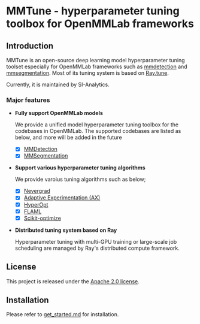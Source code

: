 
# MMTune - hyperparameter tuning toolbox for OpenMMLab frameworks

## Introduction
MMTune is an open-source deep learning model hyperparameter tuning toolset especially for OpenMMLab frameworks such as [mmdetection](https://github.com/open-mmlab/mmdetection) and [mmsegmentation](https://github.com/open-mmlab/mmsegmentation). Most of its tuning system is based on [Ray.tune](https://docs.ray.io/en/latest/tune/index.html).

Currently, it is maintained by SI-Analytics.

### Major features

- **Fully support OpenMMLab models**

  We provide a unified model hyperparameter tuning toolbox for the codebases in OpenMMLab. The supported codebases are listed as below, and more will be added in the future
  - [x] [MMDetection](https://github.com/open-mmlab/mmdetection)
  - [x] [MMSegmentation](https://github.com/open-mmlab/mmsegmentation)

- **Support various hyperparameter tuning algorithms**

    We provide varoius tuning algorithms such as below;
  - [x] [Nevergrad](https://github.com/facebookresearch/nevergrad)
  - [x] [Adaptive Experimentation (AX)](https://ax.dev/)
  - [x] [HyperOpt](https://github.com/hyperopt/hyperopt)
  - [x] [FLAML](https://github.com/microsoft/FLAML)
  - [x] [Scikit-optimize](https://github.com/scikit-optimize/scikit-optimize)

- **Distributed tuning system based on Ray**

    Hyperparameter tuning with multi-GPU training or large-scale job scheduling are managed by Ray's distributed compute framework.

## License

This project is released under the [Apache 2.0 license](LICENSE).

## Installation

Please refer to [get_started.md](docs/get_started.md) for installation.
